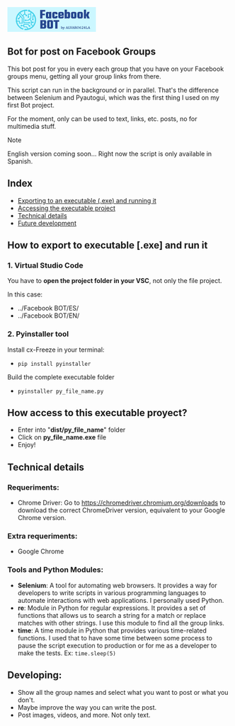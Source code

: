 <!-- # Facebook BOT -->
![Facebook BOT, by Alvaro624la - logotype.](/logo.png)
## Bot for post on Facebook Groups
This bot post for you in every each group that you have on your Facebook groups menu, getting all your group links from there.

This script can run in the background or in parallel. That's the difference between Selenium and Pyautogui, which was the first thing I used on my first Bot project.

For the moment, only can be used to text, links, etc. posts, no for multimedia stuff.

> [!NOTE]
> English version coming soon... Right now the script is only available in Spanish.

## Index
- [Exporting to an executable (.exe) and running it](#how-to-export-to-executable-exe-and-run-it)
- [Accessing the executable project](#how-access-to-this-executable-proyect)
- [Technical details](#technical-details)
- [Future development](#developing)

## How to export to executable [.exe] and run it
### 1. Virtual Studio Code
You have to **open the project folder in your VSC**, not only the file project. 

In this case: 
- ../Facebook BOT/ES/
- ../Facebook BOT/EN/

### 2. Pyinstaller tool
Install cx-Freeze in your terminal:
- ```pip install pyinstaller```

Build the complete executable folder
- ```pyinstaller py_file_name.py``` 

## How access to this executable proyect?
- Enter into "**dist/py_file_name**" folder
- Click on **py_file_name.exe** file
- Enjoy!

## Technical details
### Requeriments:
- Chrome Driver: Go to https://chromedriver.chromium.org/downloads to download the correct ChromeDriver version, equivalent to your Google Chrome version.

### Extra requeriments:
- Google Chrome

### Tools and Python Modules:
- **Selenium**: A tool for automating web browsers. It provides a way for developers to write scripts in various programming languages to automate interactions with web applications. I personally used Python.
- **re**: Module in Python for regular expressions. It provides a set of functions that allows us to search a string for a match or replace matches with other strings. I use this module to find all the group links.
- **time**: A time module in Python that provides various time-related functions. I used that to have some time between some process to pause the script execution to production or for me as a developer to make the tests. Ex: ```time.sleep(5)```

## Developing:
- Show all the group names and select what you want to post or what you don't.
- Maybe improve the way you can write the post.
- Post images, videos, and more. Not only text.

<!--
!['s Stats](https://github-readme-stats.vercel.app/api?username=Alvaro624la&theme=vue-dark&show_icons=true&hide_border=true&count_private=true)
!['s Streak](https://github-readme-streak-stats.herokuapp.com/?user=Alvaro624la&theme=vue-dark&hide_border=true)
-->


<!--
SINTAXIS README.MD - GUIA:
https://docs.github.com/es/get-started/writing-on-github/getting-started-with-writing-and-formatting-on-github/basic-writing-and-formatting-syntax#headings

https://markdownlivepreview.com/
-->
